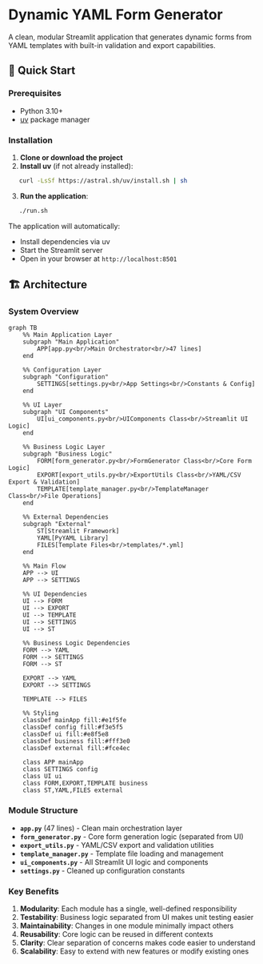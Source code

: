 
# Dynamic YAML Form Generator

A clean, modular Streamlit application that generates dynamic forms from YAML templates with built-in validation and export capabilities.

## 🚀 Quick Start

### Prerequisites

- Python 3.10+
- [uv](https://docs.astral.sh/uv/) package manager

### Installation

1. **Clone or download the project**
2. **Install uv** (if not already installed):
```sh
   curl -LsSf https://astral.sh/uv/install.sh | sh
```

3. **Run the application**:
```sh
   ./run.sh
```

The application will automatically:
- Install dependencies via uv
- Start the Streamlit server
- Open in your browser at `http://localhost:8501`

## 🏗️ Architecture

### System Overview

```mermaid
graph TB
    %% Main Application Layer
    subgraph "Main Application"
        APP[app.py<br/>Main Orchestrator<br/>47 lines]
    end

    %% Configuration Layer
    subgraph "Configuration"
        SETTINGS[settings.py<br/>App Settings<br/>Constants & Config]
    end

    %% UI Layer
    subgraph "UI Components"
        UI[ui_components.py<br/>UIComponents Class<br/>Streamlit UI Logic]
    end

    %% Business Logic Layer
    subgraph "Business Logic"
        FORM[form_generator.py<br/>FormGenerator Class<br/>Core Form Logic]
        EXPORT[export_utils.py<br/>ExportUtils Class<br/>YAML/CSV Export & Validation]
        TEMPLATE[template_manager.py<br/>TemplateManager Class<br/>File Operations]
    end

    %% External Dependencies
    subgraph "External"
        ST[Streamlit Framework]
        YAML[PyYAML Library]
        FILES[Template Files<br/>templates/*.yml]
    end

    %% Main Flow
    APP --> UI
    APP --> SETTINGS
    
    %% UI Dependencies
    UI --> FORM
    UI --> EXPORT
    UI --> TEMPLATE
    UI --> SETTINGS
    UI --> ST
    
    %% Business Logic Dependencies
    FORM --> YAML
    FORM --> SETTINGS
    FORM --> ST
    
    EXPORT --> YAML
    EXPORT --> SETTINGS
    
    TEMPLATE --> FILES
    
    %% Styling
    classDef mainApp fill:#e1f5fe
    classDef config fill:#f3e5f5
    classDef ui fill:#e8f5e8
    classDef business fill:#fff3e0
    classDef external fill:#fce4ec
    
    class APP mainApp
    class SETTINGS config
    class UI ui
    class FORM,EXPORT,TEMPLATE business
    class ST,YAML,FILES external
```

### Module Structure

- **`app.py`** (47 lines) - Clean main orchestration layer
- **`form_generator.py`** - Core form generation logic (separated from UI)  
- **`export_utils.py`** - YAML/CSV export and validation utilities
- **`template_manager.py`** - Template file loading and management
- **`ui_components.py`** - All Streamlit UI logic and components
- **`settings.py`** - Cleaned up configuration constants

### Key Benefits

1. **Modularity**: Each module has a single, well-defined responsibility
2. **Testability**: Business logic separated from UI makes unit testing easier
3. **Maintainability**: Changes in one module minimally impact others
4. **Reusability**: Core logic can be reused in different contexts
5. **Clarity**: Clear separation of concerns makes code easier to understand
6. **Scalability**: Easy to extend with new features or modify existing ones
